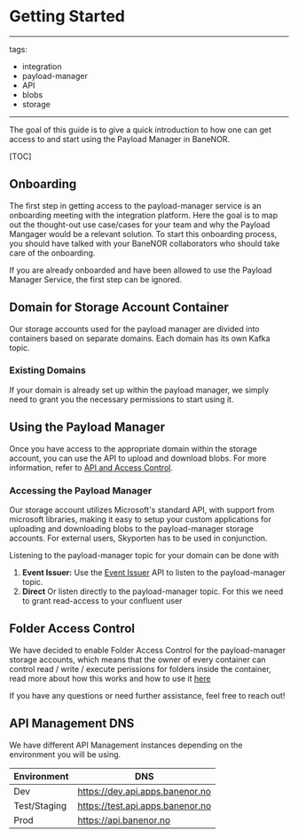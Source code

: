 # Getting Started

---
tags:

- integration
- payload-manager
- API
- blobs
- storage

---

The goal of this guide is to give a quick introduction to how one can get access to and start using the Payload Manager in BaneNOR.

[TOC]

## Onboarding

The first step in getting access to the payload-manager service is an onboarding meeting with the integration platform.
Here the goal is to map out the thought-out use case/cases for your team and why the Payload Mangager would be a relevant solution.
To start this onboarding process, you should have talked with your BaneNOR collaborators who should take care of the onboarding.

If you are already onboarded and have been allowed to use the Payload Manager Service, the first step can be ignored.

## Domain for Storage Account Container

Our storage accounts used for the payload manager are divided into containers based on separate domains. Each domain has its own Kafka topic.

### Existing Domains

If your domain is already set up within the payload manager, we simply need to grant you the necessary permissions to start using it.

## Using the Payload Manager

Once you have access to the appropriate domain within the storage account, you can use the API to upload and download blobs.
For more information, refer to [API and Access Control](../Getting-Started/API-and-Access-Control.md).

### Accessing the Payload Manager

Our storage account utilizes Microsoft's standard API, with support from microsoft libraries,
making it easy to setup your custom applications for uploading and downloading blobs to the payload-manager storage accounts.
For external users, Skyporten has to be used in conjunction.

Listening to the payload-manager topic for your domain can be done with

1. **Event Issuer:** Use the [Event Issuer](../../Event-Issuer/User-Guides/How-to-start-using-the-event-issuer.md) API to listen to the payload-manager topic.
1. **Direct** Or listen directly to the payload-manager topic. For this we need to grant read-access to your confluent user

## Folder Access Control

We have decided to enable Folder Access Control for the payload-manager storage accounts,
which means that the owner of every container can control read / write / execute perissions for folders inside the container,
read more about how this works and how to use it [here](Folder-Access-Control.md)

If you have any questions or need further assistance, feel free to reach out!

## API Management DNS

We have different API Management instances depending on the environment you will be using.

| Environment    | DNS |
| -------- | ------- |
| Dev  | <https://dev.api.apps.banenor.no>     |
| Test/Staging | <https://test.api.apps.banenor.no>    |
| Prod    | <https://api.banenor.no>   |

  <!-- <div class="next-step-card-container">
    <div class="next-step-card">
        <h3>Next Step: Get familiar with Payload Manager</h3>
        <p><a href="/integration/Integration-platform/Payload-Manager/Getting-Started/API-and-Access-Control/">&#8594; Journey: Payload Manager security.</a></p>
        <p><a href="/integration/Integration-platform/Payload-Manager/User-Guides/How-to-Upload-and-Download-files/">&#8594; How to upload files.</a></p>
    </div>
</div> -->
